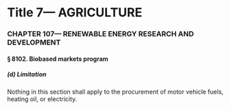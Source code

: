 
# Title 7— AGRICULTURE
### CHAPTER 107— RENEWABLE ENERGY RESEARCH AND DEVELOPMENT
#### § 8102. Biobased markets program
##### (d) Limitation

Nothing in this section shall apply to the procurement of motor vehicle fuels, heating oil, or electricity.
